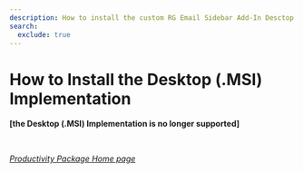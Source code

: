 ```yaml
---
description: How to install the custom RG Email Sidebar Add-In Desctop implementation from .MSI file
search:
  exclude: true
---
```

# How to Install the Desktop (.MSI) Implementation  
  

**[the Desktop (.MSI) Implementation  is no longer supported]**

<br>

*[Productivity Package Home page](../../)*

<!--<i>For users of the Email Sidebar on:</i><br><br>-->
<!--<div class="container" style="display: inline-block; height: 42px; width: 162px; padding: 5px 10px; background-color: #fff;"><img src="https://revenuegrid.com/revenue-inbox/wp-content/uploads/Exchange1.svg" style="height: 100%; object-fit: contain; vertical-align: middle;"></div><div class="container" style="display: inline-block; height: 42px; width: 163px; padding: 5px 10px; background-color: #fff;"><img src="https://revenuegrid.com/revenue-inbox/wp-content/uploads/Office365.svg" style="height: 100%; object-fit: contain; vertical-align: middle;"></div>-->

<!--&nbsp;-->

<!--*2 min read*  -->

<!-- ShareThis BEGIN --> 
<!--<div class="addthis_inline_share_toolbox"></div>-->
<!-- End ShareThis --> 

<!--&nbsp;-->

<!--!!! warning "Important"-->
<!--    Note that Desktop (.MSI) implementation will be deprecated based on Microsoft technical updates. See [this article](../How-to-Install-and-Run-the-Desktop-MSI-implementation-MS-Outlook/#desktop_msi_planned_deprecation) for more information-->

<!--&nbsp;-->

<!--Unlike the default [Web (Cloud)](../How-to-Install-and-Run-the-Solution-for-Office-365-Mailboxes/) {{ product_name }} implementation installed for most end users, the custom [{{ product_name }} Add-In Desktop implementation](../Desktop-MSI-and-Cloud-Web-Implementations-Comparison/) option is usually reserved for Enterprise customers with special requirements, it is installed from an .MSI file and runs only on Windows OS. It is applicable in the following cases:  -->
<!--    **1.** for customized Enterprise {{ short_name }} configurations  -->
<!--    **2.** to work with MS Exchange 2013 mail server  -->
<!--    **3.** to use [Delegated access (shared calendar) scenarios](../Using-MS-Outlook-Delegated-Calendars/)  -->
<!--    **4.** to use {{ product_name }} in a virtual machine environment, e.g. [Citrix XenApp](../How-to-Run-and-Troubleshoot-the-Solution-on-Citrix-XenApp/). This Add-In installation method is only available for MS Outlook 2013, 2016, 2019 (Desktop) for Windows. Also refer to [this article](../Desktop-MSI-and-Cloud-Web-Implementations-Comparison/) for a detailed comparison of the two implementations  -->

<!--&nbsp;-->

<!--To download the .MSI (Desktop) implementation, you should send a corresponding request to [our Support team](mailto:support@revenuegrid.com).-->




<!--To install the Add-In, run the downloaded .MSI package and complete the simple three-step installation procedure. {{ product_name }} will be installed in the '_%systemdisk%\\Users\\%username%\\AppData\\Roaming\\RevenueGrid.com\\{{ product_name }} Add-In_' folder, taking around 28-40 Mb of HDD space.  -->

<!--Preconditions for installing the .MSI package:  -->

<!--*   Have Admin permissions on your workstation, including system disk write permissions-->
<!--*   MS Outlook 2013-2016 installed on your system-->

<!--The essential differences between the web/cloud and .MSI versions deployment are summarized in the below table. For a full list of differences refer to [this article](../Desktop-MSI-and-Cloud-Web-Implementations-Comparison/).-->

<!--<table>-->
<!--<tbody>-->
<!--<tr>-->
<!--	<td>-->
<!--		<br>-->
<!--	</td>-->
<!--	<td>-->
<!--		 Web/cloud Add-In Installation-->
<!--	</td>-->
<!--	<td>-->
<!--		 MSI Add-In Installation -->
<!--		<br>-->
<!--	</td>-->
<!--</tr>-->
<!--<tr>-->
<!--	<td>-->
<!--		 Supported platforms -->
<!--		<br>-->
<!--	</td>-->
<!--	<td>-->
<!--		 Can be installed in -->
<!--		<a href="../Supported-Email-Services/">different systems and configurations</a>: MS Outlook for Windows, MS Office 365 in a browser, Outlook.com in a browser, MS Outlook for Mac, MS Outlook for iOS, MS Outlook for Android.-->
<!--	</td>-->
<!--	<td>-->
<!--		 Can only be installed in MS Outlook Desktop running on MS Windows.-->
<!--	</td>-->
<!--</tr>-->
<!--<tr>-->
<!--	<td>-->
<!--		 Deployment method -->
<!--		<br>-->
<!--	</td>-->
<!--	<td>-->
<!--		 Is rolled out via MS -->
<!--		<a href="../Mass-Deployment-of-the-Add-In-Office-365/">Exchange / Office 365 add-ins management panels</a>.-->
<!--	</td>-->
<!--	<td>-->
<!--		 Is installed using mass-deployment tools by the local administrator with a single customization set for all users.-->
<!--	</td>-->
<!--</tr>-->
<!--<tr>-->
<!--	<td>-->
<!--		 Updates installation -->
<!--		<br>-->
<!--	</td>-->
<!--	<td>-->
<!--		 Instant version updates from the cloud. -->
<!--		<br>-->
<!--	</td>-->
<!--	<td>-->
<!--		 Centralized updates rollout by the local administrator. -->
<!--		<br>-->
<!--	</td>-->
<!--</tr>-->
<!--</tbody>-->
<!--</table>-->
<!--&nbsp;-->

<!--!!! warning "Important"-->
<!--    Before using {{ product_name }} in MS Outlook Desktop on Windows, please also make sure that you have the latest version of MS Edge installed, since it is used to render {{ product_name }} in MS Outlook-->


<!--&#160;-->
<!-- &#160;-->

